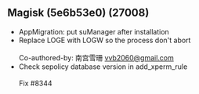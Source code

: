 ## Magisk (5e6b53e0) (27008)
- AppMigration: put suManager after installation
- Replace LOGE with LOGW so the process don't abort<br><br>Co-authored-by: 南宫雪珊 <vvb2060@gmail.com>
- Check sepolicy database version in add_xperm_rule<br><br>Fix #8344
